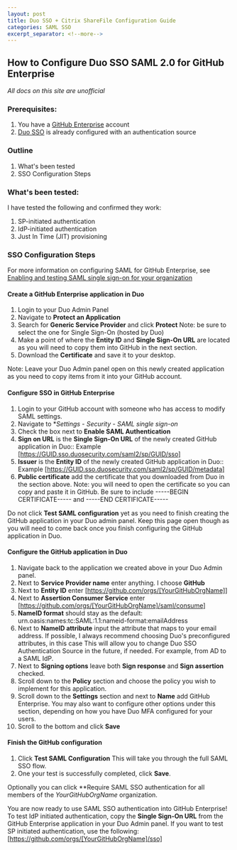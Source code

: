 ```yaml
---
layout: post
title: Duo SSO + Citrix ShareFile Configuration Guide
categories: SAML SSO
excerpt_separator: <!--more-->
---
```


## How to Configure Duo SSO SAML 2.0 for GitHub Enterprise

*All docs on this site are unofficial* 

### Prerequisites:
1. You have a [GitHub Enterprise](https://github.com/enterprise) account
1. [Duo SSO](https://duo.com/docs/sso) is already configured with an authentication source

### Outline
1. What's been tested
1. SSO Configuration Steps

<!--more-->

### What's been tested:

I have tested the following and confirmed they work:
1. SP-initiated authentication
1. IdP-initiated authentication
1. Just In Time (JIT) provisioning

### SSO Configuration Steps

For more information on configuring SAML for GitHub Enterprise, see [Enabling and testing SAML single sign-on for your organization](https://help.github.com/en/github/setting-up-and-managing-organizations-and-teams/enabling-and-testing-saml-single-sign-on-for-your-organization)

#### Create a GitHub Enterprise application in Duo
1. Login to your Duo Admin Panel
2. Navigate to **Protect an Application**
3. Search for **Generic Service Provider** and click **Protect** Note: be sure to select the one for Single Sign-On (hosted by Duo)
4. Make a point of where the **Entity ID** and **Single Sign-On URL** are located as you will need to copy them into GitHub in the next section.
5. Download the **Certificate** and save it to your desktop.

Note: Leave your Duo Admin panel open on this newly created application as you need to copy items from it into your GitHub account.

#### Configure SSO in GitHub Enterprise
1. Login to your GitHub account with someone who has access to modify SAML settings. 
2. Navigate to **Settings - Security - SAML single sign-on*
3. Check the box next to **Enable SAML Authentication**
4. **Sign on URL** is the **Single Sign-On URL** of the newly created GitHub application in Duo:: Example [https://GUID.sso.duosecurity.com/saml2/sp/GUID/sso]
5. **Issuer** is the **Entity ID** of the newly created GitHub application in Duo:: Example [https://GUID.sso.duosecurity.com/saml2/sp/GUID/metadata]
4. **Public certificate** add the certificate that you downloaded from Duo in the section above. Note: you will need to open the certificate so you can copy and paste it in GitHub. Be sure to include -----BEGIN CERTIFICATE----- and -----END CERTIFICATE-----

Do not click **Test SAML configuration** yet as you need to finish creating the GitHub application in your Duo admin panel. Keep this page open though as you will need to come back once you finish configuring the GitHub application in Duo.

#### Configure the GitHub application in Duo
1. Navigate back to the application we created above in your Duo Admin panel. 
2. Next to **Service Provider name** enter anything. I choose **GitHub**
3. Next to **Entity ID** enter [https://github.com/orgs/[YourGitHubOrgName]]
4. Next to **Assertion Consumer Service** enter [https://github.com/orgs/[YourGitHubOrgName]/saml/consume]
5. **NameID format** should stay as the default: urn.oasis:names:tc:SAML:1.1:nameid-format:emailAddress
6. Next to **NameID attribute** input the attribute that maps to your email address. If possible, I always recommend choosing Duo's preconfigured attributes, in this case This will allow you to change Duo SSO Authentication Source in the future, if needed. For example, from AD to a SAML IdP.
7. Next to **Signing options** leave both **Sign response** and **Sign assertion** checked.
8. Scroll down to the **Policy** section and choose the policy you wish to implement for this application.
9. Scroll down to the **Settings** section and next to **Name** add GitHub Enterprise. You may also want to configure other options under this section, depending on how you have Duo MFA configured for your users.
10. Scroll to the bottom and click **Save**

#### Finish the GitHub configuration
1. Click **Test SAML Configuration** This will take you through the full SAML SSO flow. 
2. One your test is successfully completed, click **Save**.

Optionally you can click **Require SAML SSO authentication for all members of the *YourGitHubOrgName* organization.

You are now ready to use SAML SSO authentication into GitHub Enterprise! To test IdP initiated authentication, copy the **Single Sign-On URL** from the GitHub Enterprise application in your Duo Admin panel. If you want to test SP initiated authentication, use the following: [https://github.com/orgs/[YourGitHubOrgName]/sso]
